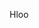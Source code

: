 Hloo
<!--
**EthicalHackerrxce/EthicalHackerrxce** is a ✨ _special_ ✨ repository because its `README.md` (this file) appears on your GitHub profile.

Here are some ideas to get you started:

...1
2
- 🌱 I’m currently learning ...
- 👯 I’m looking to collaborate on ...
- 🤔 I’m looking for help with ...
- 💬 Ask me about ...
-..
- ⚡ Fun fact: ...
-->
